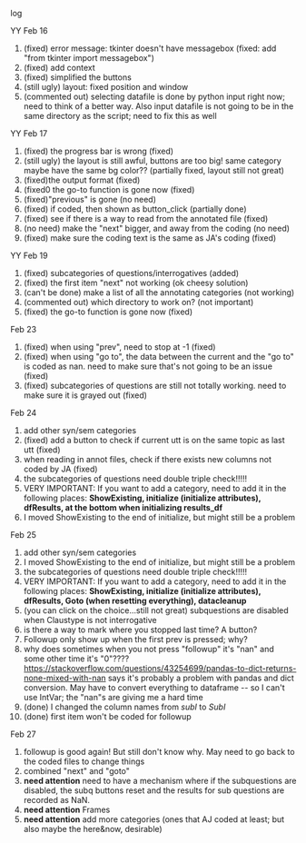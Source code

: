 log

YY Feb 16
1. (fixed) error message: tkinter doesn't have messagebox
(fixed: add "from tkinter import messagebox")
2. (fixed) add context
3. (fixed) simplified the buttons
4. (still ugly) layout: fixed position and window
5. (commented out) selecting datafile is done by python input right now; need to think of a better way. Also input datafile is not going to be in the same directory as the script; need to fix this as well

YY Feb 17
1. (fixed) the progress bar is wrong (fixed)
2. (still ugly) the layout is still awful, buttons are too big! same category maybe have the same bg color?? (partially fixed, layout still not great)
3. (fixed)the output format (fixed)
4. (fixed0 the go-to function is gone now (fixed)
5. (fixed)"previous" is gone (no need)
6. (fixed) if coded, then shown as button_click (partially done)
6. (fixed) see if there is a way to read from the annotated file (fixed)
7. (no need) make the "next" bigger, and away from the coding (no need)
8. (fixed) make sure the coding text is the same as JA's coding (fixed)


YY Feb 19
1. (fixed) subcategories of questions/interrogatives (added)
2. (fixed) the first item "next" not working (ok cheesy solution)
3. (can't be done) make a list of all the annotating categories (not working)
4. (commented out) which directory to work on? (not important)
5. (fixed) the go-to function is gone now (fixed)

Feb 23
1. (fixed) when using "prev", need to stop at -1 (fixed)
2. (fixed) when using "go to", the data between the current and the "go to" is coded as nan. need to make sure that's not going to be an issue (fixed)
3. (fixed) subcategories of questions are still not totally working. need to make sure it is grayed out (fixed)

Feb 24
1. add other syn/sem categories 
2. (fixed) add a button to check if current utt is on the same topic as last utt (fixed)
3. when reading in annot files, check if there exists new columns not coded by JA (fixed)
4. the subcategories of questions need double triple check!!!!!
5. VERY IMPORTANT: If you want to add a category, need to add it in the following places:
**ShowExisting, initialize (initialize attributes), dfResults, at the bottom when initializing results_df**
6. I moved ShowExisting to the end of initialize, but might still be a problem

Feb 25
1. add other syn/sem categories 
2. I moved ShowExisting to the end of initialize, but might still be a problem
3. the subcategories of questions need double triple check!!!!!
4. VERY IMPORTANT: If you want to add a category, need to add it in the following places:
**ShowExisting, initialize (initialize attributes), dfResults, Goto (when resetting everything), datacleanup**
5. (you can click on the choice...still not great) subquestions are disabled when Claustype is not interrogative 
6. is there a way to mark where you stopped last time? A button?
7. Followup only show up when the first prev is pressed; why?
8. why does sometimes when you not press "followup" it's "nan" and some other time it's "0"???? <https://stackoverflow.com/questions/43254699/pandas-to-dict-returns-none-mixed-with-nan> says it's probably a problem with pandas and dict conversion. May have to convert everything to dataframe
-- so I can't use IntVar; the "nan"s are giving me a hard time
9. (done) I changed the column names from *subI* to *SubI*
10. (done) first item won't be coded for followup

Feb 27
1. followup is good again! But still don't know why. May need to go back to the coded files to change things
2. combined "next" and "goto"
3.  **need attention** need to have a mechanism where if the subquestions are disabled, the subq buttons reset and the results for sub questions are recorded as NaN. 
4. **need attention** Frames
5. **need attention** add more categories (ones that AJ coded at least; but also maybe the here&now, desirable) 

